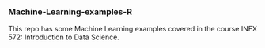 ### Machine-Learning-examples-R

This repo has some Machine Learning examples covered in the course INFX 572: Introduction to Data Science.
